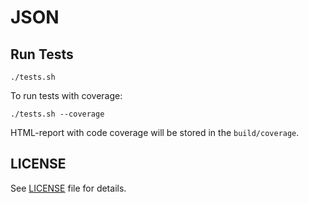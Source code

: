JSON
====

Run Tests
---------

```
./tests.sh
```

To run tests with coverage:

```
./tests.sh --coverage
```

HTML-report with code coverage will be stored in the `build/coverage`.

LICENSE
-------

See [LICENSE](LICENSE) file for details.